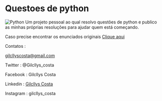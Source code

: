 # Questoes de python

![Python](https://img2.freepng.fr/20180804/zxy/kisspng-python-computer-icons-programmer-javascript-progra-tweet-on-twitter-trend-by-gp_pulipaka-twitter-tre-5b6648da225a38.5188591515334299781407.jpg)
 Um projeto pessoal ao qual resolvo questões de python e publico as minhas próprias resoluções para ajudar quem está começando.

Caso precise encontrar os enunciados originais [Clique aqui](https://wiki.python.org.br/ListaDeExercicios)

Contatos : 

gilcllyscosta@gmail.com

Twitter : @Gilcllys_costa

Facebook : Gilcllys Costa

Linkedin : [Gilcllys Costa](https://www.linkedin.com/in/gilcllys-costa-11b62316a/)

Instagram : gilcllys_costa

